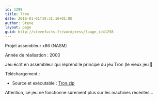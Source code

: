 ```yaml
---
id: 1298
title: Tron
date: 2016-01-01T19:31:10+01:00
author: Steve
layout: page
guid: http://stevefuchs.fr/wordpress/?page_id=1298
---
```

Projet assembleur x86 (NASM)

Année de réalisation : 2000

Jeu écrit en assembleur qui reprend le principe du jeu Tron (le vieux jeu 🙂

Téléchargement :

  * Source et exécutable : <a class="external text" href="http://stevefuchs.fr/projects/Tron.zip" rel="nofollow">Tron.zip</a>

Attention, ce jeu ne fonctionne sûrement plus sur les machines récentes&#8230;